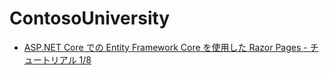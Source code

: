 # ContosoUniversity

* [ASP.NET Core での Entity Framework Core を使用した Razor Pages - チュートリアル 1/8](https://docs.microsoft.com/ja-jp/aspnet/core/data/ef-rp/intro)

